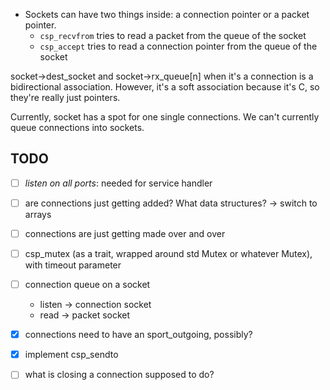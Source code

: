 - Sockets can have two things inside: a connection pointer or a packet pointer.
    - `csp_recvfrom` tries to read a packet from the queue of the socket
    - `csp_accept` tries to read a connection pointer from the queue of the socket

socket->dest_socket and socket->rx_queue[n] when it's a connection is a bidirectional association. However, it's a soft association because it's C, so they're really just pointers.

Currently, socket has a spot for one single connections. We can't currently queue connections into sockets. 

## TODO 
-[ ] *listen on all ports*: needed for service handler
-[ ] are connections just getting added? What data structures? -> switch to arrays
-[ ] connections are just getting made over and over
-[ ] csp_mutex (as a trait, wrapped around std Mutex or whatever Mutex), with timeout parameter
-[ ] connection queue on a socket
    - listen -> connection socket
    - read -> packet socket
-[x] connections need to have an sport_outgoing, possibly?
-[x] implement csp_sendto
-[ ] what is closing a connection supposed to do?

